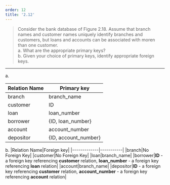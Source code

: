 ```yaml
---
order: 12
title: '2.12'
---
```

> Consider the bank database of Figure 2.18. Assume that branch names
> and customer names uniquely identify branches and customers, but loans
> and accounts can be associated with moren than one customer. <br>
> a. What are the appropriate primary keys? <br>
> b. Given your choice of primary keys, identify appropriate foreign keys. 

--------------------------------

a. 

|Relation Name|Primary key|
|-------------|-----------|
|branch|branch_name|
|customer|ID|
|loan|loan_number|
|borrower|{ID, loan_number}|
|account|account_number|
|depositor|{ID, account_number}|

b. 
|Relation Name|Foreign key|
|-------------|-----------|
|branch|No Foreign Key|
|customer|No Foreign Key|
|loan|branch_name|
|borrower|**ID** - a foreign key referencing **customer** relation, **loan_number** - a foreign key referencing **loan** relation|
|account|branch_name|
|depositor|**ID** - a foreign key referencing **customer** relation, **account_number** - a foreign key referencing **account** relation|